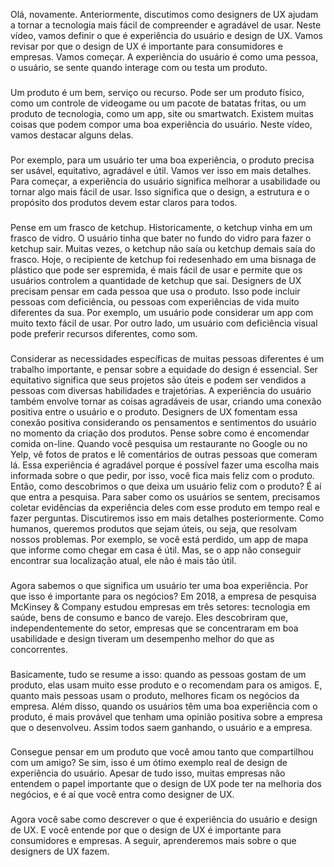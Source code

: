 Olá, novamente. Anteriormente, discutimos como designers de UX ajudam a tornar a tecnologia mais fácil de compreender e agradável de usar. Neste vídeo, vamos definir o que é experiência do usuário e design de UX. Vamos revisar por que o design de UX é importante para consumidores e empresas. Vamos começar. A experiência do usuário é como uma pessoa, o usuário, se sente quando interage com ou testa um produto.
###
Um produto é um bem, serviço ou recurso. Pode ser um produto físico, como um controle de videogame ou um pacote de batatas fritas, ou um produto de tecnologia, como um app, site ou smartwatch. Existem muitas coisas que podem compor uma boa experiência do usuário. Neste vídeo, vamos destacar alguns delas.
###
Por exemplo, para um usuário ter uma boa experiência, o produto precisa ser usável, equitativo, agradável e útil. Vamos ver isso em mais detalhes. Para começar, a experiência do usuário significa melhorar a usabilidade ou tornar algo mais fácil de usar. Isso significa que o design, a estrutura e o propósito dos produtos devem estar claros para todos.
###
Pense em um frasco de ketchup. Historicamente, o ketchup vinha em um frasco de vidro. O usuário tinha que bater no fundo do vidro para fazer o ketchup sair. Muitas vezes, o ketchup não saía ou ketchup demais saía do frasco. Hoje, o recipiente de ketchup foi redesenhado em uma bisnaga de plástico que pode ser espremida, é mais fácil de usar e permite que os usuários controlem a quantidade de ketchup que sai. Designers de UX precisam pensar em cada pessoa que usa o produto. Isso pode incluir pessoas com deficiência, ou pessoas com experiências de vida muito diferentes da sua. Por exemplo, um usuário pode considerar um app com muito texto fácil de usar. Por outro lado, um usuário com deficiência visual pode preferir recursos diferentes, como som.
###
Considerar as necessidades específicas de muitas pessoas diferentes é um trabalho importante, e pensar sobre a equidade do design é essencial. Ser equitativo significa que seus projetos são úteis e podem ser vendidos a pessoas com diversas habilidades e trajetórias. A experiência do usuário também envolve tornar as coisas agradáveis de usar, criando uma conexão positiva entre o usuário e o produto. Designers de UX fomentam essa conexão positiva considerando os pensamentos e sentimentos do usuário no momento da criação dos produtos. Pense sobre como é encomendar comida on-line. Quando você pesquisa um restaurante no Google ou no Yelp, vê fotos de pratos e lê comentários de outras pessoas que comeram lá. Essa experiência é agradável porque é possível fazer uma escolha mais informada sobre o que pedir, por isso, você fica mais feliz com o produto. Então, como descobrimos o que deixa um usuário feliz com o produto? É aí que entra a pesquisa. Para saber como os usuários se sentem, precisamos coletar evidências da experiência deles com esse produto em tempo real e fazer perguntas. Discutiremos isso em mais detalhes posteriormente. Como humanos, queremos produtos que sejam úteis, ou seja, que resolvam nossos problemas. Por exemplo, se você está perdido, um app de mapa que informe como chegar em casa é útil. Mas, se o app não conseguir encontrar sua localização atual, ele não é mais tão útil.
###
Agora sabemos o que significa um usuário ter uma boa experiência. Por que isso é importante para os negócios? Em 2018, a empresa de pesquisa McKinsey & Company estudou empresas em três setores: tecnologia em saúde, bens de consumo e banco de varejo. Eles descobriram que, independentemente do setor, empresas que se concentraram em boa usabilidade e design tiveram um desempenho melhor do que as concorrentes.
###
Basicamente, tudo se resume a isso: quando as pessoas gostam de um produto, elas usam muito esse produto e o recomendam para os amigos. E, quanto mais pessoas usam o produto, melhores ficam os negócios da empresa. Além disso, quando os usuários têm uma boa experiência com o produto, é mais provável que tenham uma opinião positiva sobre a empresa que o desenvolveu. Assim todos saem ganhando, o usuário e a empresa.
###
Consegue pensar em um produto que você amou tanto que compartilhou com um amigo? Se sim, isso é um ótimo exemplo real de design de experiência do usuário. Apesar de tudo isso, muitas empresas não entendem o papel importante que o design de UX pode ter na melhoria dos negócios, e é aí que você entra como designer de UX.
###
Agora você sabe como descrever o que é experiência do usuário e design de UX. E você entende por que o design de UX é importante para consumidores e empresas. A seguir, aprenderemos mais sobre o que designers de UX fazem.
